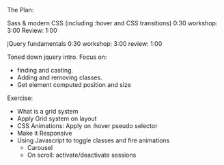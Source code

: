 The Plan:

Sass & modern CSS (including :hover and CSS transitions) 0:30
workshop: 3:00
Review: 1:00




jQuery fundamentals 0:30
workshop: 3:00
review: 1:00




Toned down jquery intro. Focus on:
- finding and casting. 
- Adding and removing classes.
- Get element computed position and size



Exercise:
- What is a grid system
- Apply Grid system on layout
- CSS Animations: 
  Apply on :hover pseudo selector
- Make it Responsive
- Using Javascript to toggle classes and fire animations
  - Carousel
  - On scroll: activate/deactivate sessions
  

